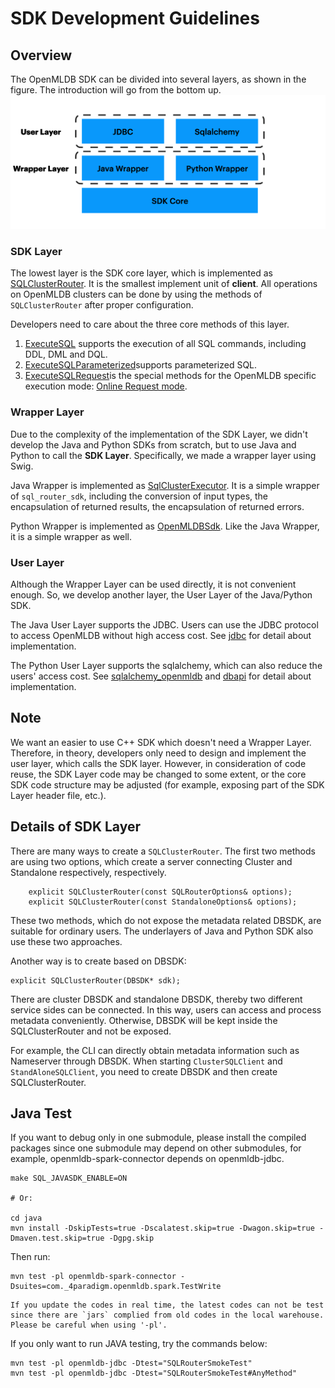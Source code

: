 # SDK Development Guidelines

## Overview

The OpenMLDB SDK can be divided into several layers, as shown in the figure. The introduction will go from the bottom up.
![sdk layers](images/sdk_layers.png)

### SDK Layer
The lowest layer is the SDK core layer, which is implemented as [SQLClusterRouter](https://github.com/4paradigm/OpenMLDB/blob/b6f122798f567adf2bb7766e2c3b81b633ebd231/src/sdk/sql_cluster_router.h#L110). It is the smallest implement unit of **client**. All operations on OpenMLDB clusters can be done by using the methods of `SQLClusterRouter` after proper configuration.

Developers need to care about the three core methods of this layer.

1. [ExecuteSQL](https://github.com/4paradigm/OpenMLDB/blob/b6f122798f567adf2bb7766e2c3b81b633ebd231/src/sdk/sql_cluster_router.h#L160) supports the execution of all SQL commands, including DDL, DML and DQL.
2. [ExecuteSQLParameterized](https://github.com/4paradigm/OpenMLDB/blob/b6f122798f567adf2bb7766e2c3b81b633ebd231/src/sdk/sql_cluster_router.h#L166)supports parameterized SQL.
3. [ExecuteSQLRequest](https://github.com/4paradigm/OpenMLDB/blob/b6f122798f567adf2bb7766e2c3b81b633ebd231/src/sdk/sql_cluster_router.h#L156)is the special methods for the OpenMLDB specific execution mode: [Online Request mode](../tutorial/modes.md#4-the-online-request-mode).



### Wrapper Layer
Due to the complexity of the implementation of the SDK Layer, we didn't develop the Java and Python SDKs from scratch, but to use Java and Python to call the **SDK Layer**. Specifically, we made a wrapper layer using Swig.

Java Wrapper is implemented as [SqlClusterExecutor](https://github.com/4paradigm/OpenMLDB/blob/main/java/openmldb-jdbc/src/main/java/com/_4paradigm/openmldb/sdk/impl/SqlClusterExecutor.java). It is a simple wrapper of `sql_router_sdk`, including the conversion of input types, the encapsulation of returned results, the encapsulation of returned errors.

Python Wrapper is implemented as [OpenMLDBSdk](https://github.com/4paradigm/OpenMLDB/blob/main/python/openmldb/sdk/sdk.py). Like the Java Wrapper, it is a simple wrapper as well.



### User Layer
Although the Wrapper Layer can be used directly, it is not convenient enough. So, we develop another layer, the User Layer of the Java/Python SDK.

The Java User Layer supports the JDBC. Users can use the JDBC protocol to access OpenMLDB without high access cost. See [jdbc](https://github.com/4paradigm/OpenMLDB/tree/main/java/openmldb-jdbc/src/main/java/com/_4paradigm/openmldb/jdbc) for detail about implementation. 

The Python User Layer supports the sqlalchemy, which can also reduce the users' access cost. See [sqlalchemy_openmldb](https://github.com/4paradigm/OpenMLDB/blob/main/python/openmldb/sqlalchemy_openmldb) and [dbapi](https://github.com/4paradigm/OpenMLDB/blob/main/python/openmldb/dbapi) for detail about implementation. 

## Note

We want an easier to use C++ SDK which doesn't need a Wrapper Layer.
Therefore, in theory, developers only need to design and implement the user layer, which calls the SDK layer.
However, in consideration of code reuse, the SDK Layer code may be changed to some extent, or the core  SDK code structure may be adjusted (for example, exposing part of the SDK Layer header file, etc.).

## Details of SDK Layer 

There are many ways to create a `SQLClusterRouter`.
The first two methods are using two options, which create a server connecting Cluster and Standalone respectively, respectively.
```
    explicit SQLClusterRouter(const SQLRouterOptions& options);
    explicit SQLClusterRouter(const StandaloneOptions& options);
```
These two methods, which do not expose the metadata related DBSDK, are suitable for ordinary users. The underlayers of Java and Python SDK also use these two approaches.


Another way is to create based on DBSDK:
```
explicit SQLClusterRouter(DBSDK* sdk);
```
There are cluster DBSDK and standalone DBSDK, thereby two different service sides can be connected.
In this way, users can access and process metadata conveniently. Otherwise, DBSDK will be kept inside the SQLClusterRouter and not be exposed.

For example, the CLI can directly obtain metadata information such as Nameserver through DBSDK. When starting `ClusterSQLClient` and `StandAloneSQLClient`, you need to create DBSDK and then create SQLClusterRouter. 

## Java Test

If you want to debug only in one submodule, please install the compiled packages since one submodule may depend on other submodules, for example, openmldb-spark-connector depends on openmldb-jdbc.
```
make SQL_JAVASDK_ENABLE=ON

# Or:

cd java
mvn install -DskipTests=true -Dscalatest.skip=true -Dwagon.skip=true -Dmaven.test.skip=true -Dgpg.skip
```

Then run:

```
mvn test -pl openmldb-spark-connector -Dsuites=com._4paradigm.openmldb.spark.TestWrite
```

```{warning}
If you update the codes in real time, the latest codes can not be test since there are `jars` complied from old codes in the local warehouse.
Please be careful when using '-pl'.
```

If you only want to run JAVA testing, try the commands below:
```
mvn test -pl openmldb-jdbc -Dtest="SQLRouterSmokeTest"
mvn test -pl openmldb-jdbc -Dtest="SQLRouterSmokeTest#AnyMethod"
```